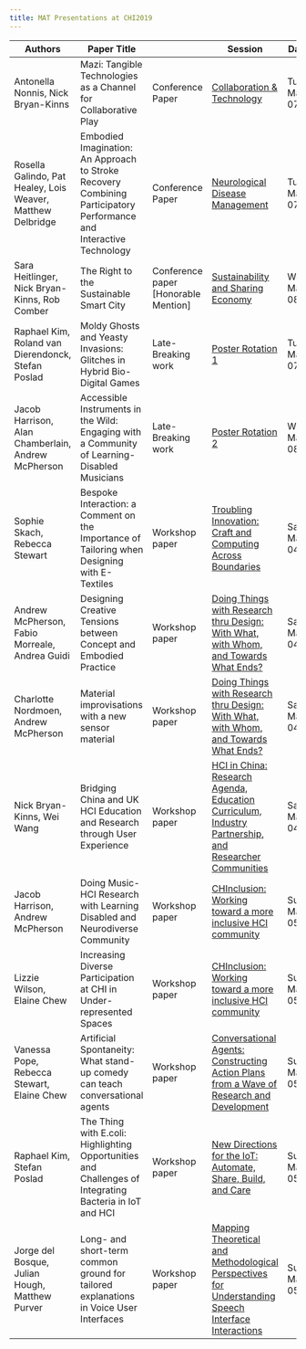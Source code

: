 ```yaml
---
title: MAT Presentations at CHI2019
---
```

|Authors|Paper Title| |Session|Date|Time|Room|
|--- |--- |--- |--- |--- |--- |--- |
|Antonella Nonnis, Nick Bryan-Kinns|Mazi: Tangible Technologies as a Channel for Collaborative Play|Conference Paper|[Collaboration & Technology](https://chi2019.acm.org/web-program.php?sessionId=7cd8f3ea4c2ee7bdc9daded27010205bd3d120b619f643de337bdbd5bc63183e&publicationId=pn4503)|Tue, May 07|14:00|Alsh 2|
|Rosella Galindo, Pat Healey, Lois Weaver, Matthew Delbridge|Embodied Imagination: An Approach to Stroke Recovery Combining Participatory Performance and Interactive Technology|Conference Paper|[Neurological Disease Management](https://chi2019.acm.org/web-program.php?sessionId=ee99d868d2632a6c6132dd6d938adb3807ea6fcbbc17a28d7e3eda94b3f0ce9b&publicationId=pn8669)|Tue, May 07|14:00|Carron 1|
|Sara Heitlinger, Nick Bryan-Kinns, Rob Comber|The Right to the Sustainable Smart City|Conference paper [Honorable Mention]|[Sustainability and Sharing Economy](https://chi2019.acm.org/web-program.php?sessionId=4c036901d2d9105c9cda23fd7e524c2cc921049bf3ccde7dd5360df00af7997b&publicationId=pn6364)|Wed, May 08|11:00|Carron 2|
|Raphael Kim, Roland van Dierendonck, Stefan Poslad|Moldy Ghosts and Yeasty Invasions: Glitches in Hybrid Bio-Digital Games|Late-Breaking work|[Poster Rotation 1](https://chi2019.acm.org/web-program.php?sessionId=5e07daa5e48dd1682c9fb1f3ce70888658e8fdcc4e5e3ada96e3490815edd3b8&publicationId=lbw2057)|Tue, May 07|10:20 – 11:00 15:20 – 16:00|Hall 4|
|Jacob Harrison, Alan Chamberlain, Andrew McPherson|Accessible Instruments in the Wild: Engaging with a Community of Learning-Disabled Musicians|Late-Breaking work|[Poster Rotation 2](https://chi2019.acm.org/web-program.php?sessionId=77dc1e47bca8cb54d5b1f1dae5c2f5e69788ef2439692b9ee06fa6005672963a&publicationId=lbw1504)|Wed, May 08|10:20 – 11:00 15:20 – 16:00|Hall 4|
|Sophie Skach, Rebecca Stewart|Bespoke Interaction: a Comment on the Importance of Tailoring when Designing with E-Textiles|Workshop paper|[Troubling Innovation: Craft and Computing Across Boundaries](https://chi2019.acm.org/web-program.php?sessionId=a13b31ea9148249a09acc87e0f69a4eddbd95e6288aecc515ee19773bc18ceba&publicationId=ws8598)|Sat, May 04|9.00 – 17.00|Castle 2 CROWN|
|Andrew McPherson, Fabio Morreale, Andrea Guidi|Designing Creative Tensions between Concept and Embodied Practice|Workshop paper|[Doing Things with Research thru Design: With What, with Whom, and Towards What Ends?](https://chi2019.acm.org/web-program.php?sessionId=aed6eeb45363b571173cb971b92919b81cd69c6bc59f8ee6a1dc54d39300100a)|Sat, May 04|9:00 – 18:00|Gala 1|
|Charlotte Nordmoen, Andrew McPherson|Material improvisations with a new sensor material|Workshop paper|[Doing Things with Research thru Design: With What, with Whom, and Towards What Ends?](https://chi2019.acm.org/web-program.php?sessionId=aed6eeb45363b571173cb971b92919b81cd69c6bc59f8ee6a1dc54d39300100a)|Sat, May 04|9:00 – 18:00|Gala 1|
|Nick Bryan-Kinns, Wei Wang|Bridging China and UK HCI Education and Research through User Experience|Workshop paper|[HCI in China: Research Agenda, Education Curriculum, Industry Partnership, and Researcher Communities](https://chi2019.acm.org/web-program.php?sessionId=c99c2b3f8ce99fc4186ac25711e8e3404e0d23f28117c8a9273e0dc1e6baa81f&publicationId=ws8006)|Sat, May 04|14.30 – 20.30|Alsh 2|
|Jacob Harrison, Andrew McPherson|Doing Music-HCI Research with Learning Disabled and Neurodiverse Community|Workshop paper|[CHInclusion: Working toward a more inclusive HCI community](https://chi2019.acm.org/web-program.php?sessionId=c5612a9277ca66cc4aa573f8c157ae579af3fb4492ce5280a9949fc82b1debe9&publicationId=ws7818)|Sun, May 05|09:00 – 17:00|Carron 2|
|Lizzie Wilson, Elaine Chew|Increasing Diverse Participation at CHI in Under-represented Spaces|Workshop paper|[CHInclusion: Working toward a more inclusive HCI community](https://chi2019.acm.org/web-program.php?sessionId=c5612a9277ca66cc4aa573f8c157ae579af3fb4492ce5280a9949fc82b1debe9&publicationId=ws7818)|Sun, May 05|09:00 – 17:00|Carron 2|
|Vanessa Pope, Rebecca Stewart, Elaine Chew|Artificial Spontaneity: What stand-up comedy can teach conversational agents|Workshop paper|[Conversational Agents: Constructing Action Plans from a Wave of Research and Development](https://chi2019.acm.org/web-program.php?sessionId=4029f03d4e2e2d2ab764073aa5922d8f5c7d246938b60760847471ded24b4ce0)|Sun, May 05|9:00 – 17:00|Castle 3 CROWN|
|Raphael Kim, Stefan Poslad|The Thing with E.coli: Highlighting Opportunities and Challenges of Integrating Bacteria in IoT and HCI|Workshop paper|[New Directions for the IoT: Automate, Share, Build, and Care](https://chi2019.acm.org/web-program.php?sessionId=e879da5e6f7da6afd0ea6c7982e500749b52a7727d306ce6bb65ff67c27ff783&publicationId=ws9760)|Sun, May 05|9:00 – 17:00|Island B CROWN|
|Jorge del Bosque, Julian Hough, Matthew Purver|Long- and short-term common ground for tailored explanations in Voice User Interfaces|Workshop paper|[Mapping Theoretical and Methodological Perspectives for Understanding Speech Interface Interactions](https://chi2019.acm.org/web-program.php?sessionId=201b4bf232cc5cf3deb941f057902437b8fc0688c255b79d84fb8dc92284d06d)|Sun, May 05|14.30 – 20.30|Alsh 1|